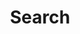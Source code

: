 ---
title: "Search"
placeholder: "Search ↵"
layout: "search"
# url: "/search/"
summary: "Search the site"
---